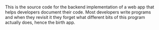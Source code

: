 This is the source code for the backend implementation of a web app that helps developers document their code. Most developers write programs and when they revisit it they forget what different bits of this program actually does, hence the birth app. 